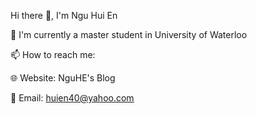 Hi there 👋, I'm Ngu Hui En 

🏫 I'm currently a master student in University of Waterloo

📫 How to reach me:

🌐 Website: NguHE's Blog

📩 Email: huien40@yahoo.com
